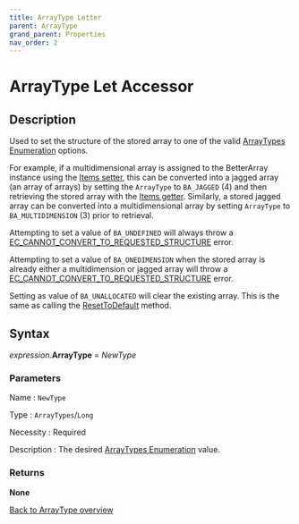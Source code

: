 ```yaml
---
title: ArrayType Letter
parent: ArrayType
grand_parent: Properties
nav_order: 2
---
```


# ArrayType Let Accessor

## Description

Used to set the structure of the stored array to one of the valid [ArrayTypes Enumeration](https://senipah.github.io/VBA-Better-Array/api/enumerations/ArrayTypes%20Enumeration.html) options.

For example, if a multidimensional array is assigned to the BetterArray instance using the [Items setter](https://senipah.github.io/VBA-Better-Array/api/properties/items/items_setter.html), this can be converted into a jagged array (an array of arrays) by setting the `ArrayType` to `BA_JAGGED` (4) and then retrieving the stored array with the [Items getter](https://senipah.github.io/VBA-Better-Array/api/properties/items/items_getter.html). Similarly, a stored jagged array can be converted into a multidimensional array by setting `ArrayType` to `BA_MULTIDIMENSION` (3) prior to retrieval.

Attempting to set a value of `BA_UNDEFINED` will always throw a [EC_CANNOT_CONVERT_TO_REQUESTED_STRUCTURE](https://senipah.github.io/VBA-Better-Array/api/enumerations/ErrorCodes%20Enumeration.html) error.

Attempting to set a value of `BA_ONEDIMENSION` when the stored array is already either a multidimension or jagged array will throw a [EC_CANNOT_CONVERT_TO_REQUESTED_STRUCTURE](https://senipah.github.io/VBA-Better-Array/api/enumerations/ArrayTypes%20Enumeration.html) error.

Setting as value of `BA_UNALLOCATED` will clear the existing array. This is the same as calling the [ResetToDefault](https://senipah.github.io/VBA-Better-Array/api/methods/ResetToDefault.html) method.


## Syntax

*expression*.**ArrayType** = *NewType*

### Parameters

Name
: `NewType`

Type
: `ArrayTypes`/`Long`

Necessity
: Required

Description
: The desired [ArrayTypes Enumeration](https://senipah.github.io/VBA-Better-Array/api/enumerations/ArrayTypes%20Enumeration.html) value.


### Returns

**None**

[Back to ArrayType overview](https://senipah.github.io/VBA-Better-Array/api/properties/array_type/ArrayType.html)
